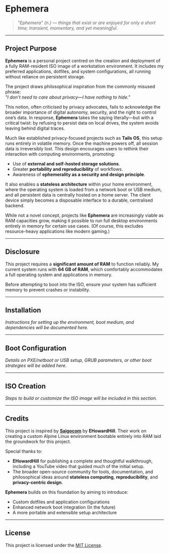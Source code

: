 # Ephemera

> *"Ephemera" (n.) — things that exist or are enjoyed for only a short time; transient, momentary, and yet meaningful.*

---

## Project Purpose

**Ephemera** is a personal project centred on the creation and deployment of a fully RAM-resident ISO image of a workstation environment. It includes my preferred applications, dotfiles, and system configurations, all running without reliance on persistent storage.

The project draws philosophical inspiration from the commonly misused phrase:  
*"I don't need to care about privacy—I have nothing to hide."*

This notion, often criticised by privacy advocates, fails to acknowledge the broader importance of digital autonomy, security, and the right to control one’s data. In response, **Ephemera** takes the saying literally—but with a critical twist: by refusing to persist data on local drives, the system avoids leaving behind digital traces. 

Much like established privacy-focused projects such as **Tails OS**, this setup runs entirely in volatile memory. Once the machine powers off, all session data is irreversibly lost. This design encourages users to rethink their interaction with computing environments, promoting:

- Use of **external and self-hosted storage solutions**.
- Greater **portability and reproducibility** of workflows.
- Awareness of **ephemerality as a security and design principle**.

It also enables a **stateless architecture** within your home environment, where the operating system is loaded from a network boot or USB medium, and all persistent data is centrally hosted on a home server. The client device simply becomes a disposable interface to a durable, centralised backend.

While not a novel concept, projects like **Ephemera** are increasingly viable as RAM capacities grow, making it possible to run full desktop environments entirely in memory for certain use cases. (Of course, this excludes resource-heavy applications like modern gaming.)

---

## Disclosure

This project requires a **significant amount of RAM** to function reliably. My current system runs with **64 GB of RAM**, which comfortably accommodates a full operating system and applications in memory.

Before attempting to boot into the ISO, ensure your system has sufficient memory to prevent crashes or instability.

---

## Installation

*Instructions for setting up the environment, boot medium, and dependencies will be documented here.*

---

## Boot Configuration

*Details on PXE/netboot or USB setup, GRUB parameters, or other boot strategies will be added here.*

---

## ISO Creation

*Steps to build or customize the ISO image will be included in this section.*

---

## Credits
This project is inspired by [**Saigocom**](https://github.com/EHowardHill/Saigocom) by **EHowardHill**. Their work on creating a custom Alpine Linux environment bootable entirely into RAM laid the groundwork for this project.

Special thanks to:
- **EHowardHill** for publishing a complete and thoughtful walkthrough, including a YouTube video that guided much of the initial setup.
- The broader open-source community for tools, documentation, and philosophical ideas around **stateless computing**, **reproducibility**, and **privacy-centric design**.

**Ephemera** builds on this foundation by aiming to introduce:
- Custom dotfiles and application configurations
- Enhanced network boot integration (In the future)
- A more portable and extensible setup architecture

---

## License
This project is licensed under the [MIT License](LICENSE).
